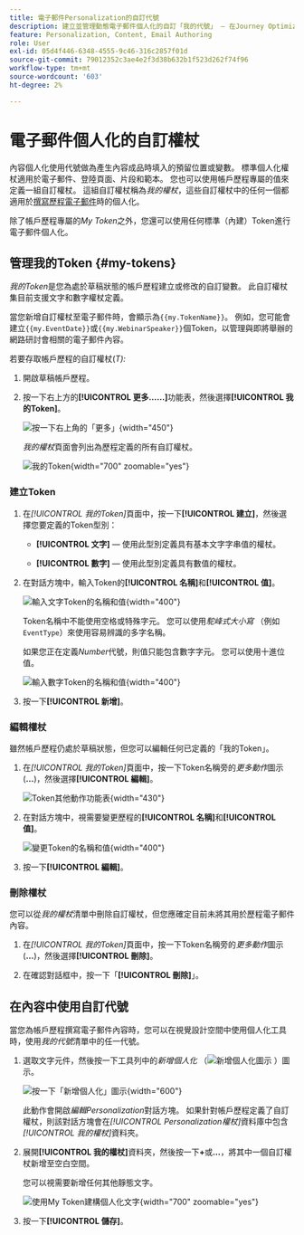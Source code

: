 ```yaml
---
title: 電子郵件Personalization的自訂代號
description: 建立並管理動態電子郵件個人化的自訂「我的代號」 — 在Journey Optimizer B2B edition中定義帳戶歷程的文字和數字變數。
feature: Personalization, Content, Email Authoring
role: User
exl-id: 05d4f446-6348-4555-9c46-316c2857f01d
source-git-commit: 79012352c3ae4e2f3d38b632b1f523d262f74f96
workflow-type: tm+mt
source-wordcount: '603'
ht-degree: 2%

---
```


# 電子郵件個人化的自訂權杖

內容個人化使用代號做為產生內容成品時填入的預留位置或變數。 標準個人化權杖適用於電子郵件、登陸頁面、片段和範本。 您也可以使用帳戶歷程專屬的值來定義一組自訂權杖。 這組自訂權杖稱為&#x200B;_我的權杖_，這些自訂權杖中的任何一個都適用於[撰寫歷程電子郵件](./email-authoring.md#content-authoring---personalization)時的個人化。

除了帳戶歷程專屬的&#x200B;_My Token_&#x200B;之外，您還可以使用任何標準（內建）Token進行電子郵件個人化。

## 管理我的Token {#my-tokens}

_我的Token_&#x200B;是您為處於草稿狀態的帳戶歷程建立或修改的自訂變數。 此自訂權杖集目前支援文字和數字權杖定義。

當您新增自訂權杖至電子郵件時，會顯示為`{{my.TokenName}}`。 例如，您可能會建立`{{my.EventDate}}`或`{{my.WebinarSpeaker}}`個Token，以管理與即將舉辦的網路研討會相關的電子郵件內容。

若要存取帳戶歷程的自訂權杖(_T):_

1. 開啟草稿帳戶歷程。

1. 按一下右上方的&#x200B;**[!UICONTROL 更多……]**&#x200B;功能表，然後選擇&#x200B;**[!UICONTROL 我的Token]**。

   ![按一下右上角的「更多」](../journeys/assets/account-journey-draft-more-menu.png){width="450"}

   _我的權杖_&#x200B;頁面會列出為歷程定義的所有自訂權杖。

   ![我的Token](./assets/my-tokens-list-page.png){width="700" zoomable="yes"}

### 建立Token

1. 在&#x200B;_[!UICONTROL 我的Token]_&#x200B;頁面中，按一下&#x200B;**[!UICONTROL 建立]**，然後選擇您要定義的Token型別：

   * **[!UICONTROL 文字]** — 使用此型別定義具有基本文字字串值的權杖。

   * **[!UICONTROL 數字]** — 使用此型別定義具有數值的權杖。

1. 在對話方塊中，輸入Token的&#x200B;**[!UICONTROL 名稱]**&#x200B;和&#x200B;**[!UICONTROL 值]**。

   ![輸入文字Token的名稱和值](./assets/my-tokens-create-text-token-dialog.png){width="400"}

   Token名稱中不能使用空格或特殊字元。 您可以使用&#x200B;_駝峰式大小寫_ （例如`EventType`）來使用容易辨識的多字名稱。

   如果您正在定義&#x200B;_Number_&#x200B;代號，則值只能包含數字字元。 您可以使用十進位值。

   ![輸入數字Token的名稱和值](./assets/my-tokens-create-number-token-dialog.png){width="400"}

1. 按一下&#x200B;**[!UICONTROL 新增]**。

### 編輯權杖

雖然帳戶歷程仍處於草稿狀態，但您可以編輯任何已定義的「我的Token」。

1. 在&#x200B;_[!UICONTROL 我的Token]_&#x200B;頁面中，按一下Token名稱旁的&#x200B;_更多動作_&#x200B;圖示(**...**)，然後選擇&#x200B;**[!UICONTROL 編輯]**。

   ![Token其他動作功能表](./assets/my-tokens-more-actions.png){width="430"}

1. 在對話方塊中，視需要變更歷程的&#x200B;**[!UICONTROL 名稱]**&#x200B;和&#x200B;**[!UICONTROL 值]**。

   ![變更Token的名稱和值](./assets/my-tokens-edit-text-token-dialog.png){width="400"}

1. 按一下&#x200B;**[!UICONTROL 編輯]**。

### 刪除權杖

您可以從&#x200B;_我的權杖_&#x200B;清單中刪除自訂權杖，但您應確定目前未將其用於歷程電子郵件內容。

1. 在&#x200B;_[!UICONTROL 我的Token]_&#x200B;頁面中，按一下Token名稱旁的&#x200B;_更多動作_&#x200B;圖示(**...**)，然後選擇&#x200B;**[!UICONTROL 刪除]**。

1. 在確認對話框中，按一下「**[!UICONTROL 刪除]**」。

## 在內容中使用自訂代號

當您為帳戶歷程撰寫電子郵件內容時，您可以在視覺設計空間中使用個人化工具時，使用&#x200B;_我的代號_&#x200B;清單中的任一代號。

1. 選取文字元件，然後按一下工具列中的&#x200B;_新增個人化_ （![新增個人化圖示](../../assets/do-not-localize/icon-personalization-field.svg) ）圖示。

   ![按一下「新增個人化」圖示](./assets/email-personalize-text.png){width="600"}

   此動作會開啟&#x200B;_編輯Personalization_&#x200B;對話方塊。 如果針對帳戶歷程定義了自訂權杖，則該對話方塊會在&#x200B;_[!UICONTROL Personalization權杖]_&#x200B;資料庫中包含&#x200B;_[!UICONTROL 我的權杖]_&#x200B;資料夾。

1. 展開&#x200B;**[!UICONTROL 我的權杖]**&#x200B;資料夾，然後按一下&#x200B;**+**&#x200B;或&#x200B;**...**，將其中一個自訂權杖新增至空白空間。

   您可以視需要新增任何其他靜態文字。

   ![使用My Token建構個人化文字](./assets/personalization-edit-dialog-my-tokens.png){width="700" zoomable="yes"}

1. 按一下&#x200B;**[!UICONTROL 儲存]**。
